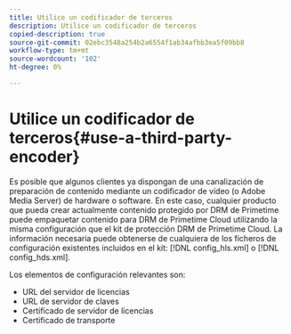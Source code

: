 ```yaml
---
title: Utilice un codificador de terceros
description: Utilice un codificador de terceros
copied-description: true
source-git-commit: 02ebc3548a254b2a6554f1ab34afbb3ea5f09bb8
workflow-type: tm+mt
source-wordcount: '102'
ht-degree: 0%

---
```


# Utilice un codificador de terceros{#use-a-third-party-encoder}

Es posible que algunos clientes ya dispongan de una canalización de preparación de contenido mediante un codificador de vídeo (o Adobe Media Server) de hardware o software. En este caso, cualquier producto que pueda crear actualmente contenido protegido por DRM de Primetime puede empaquetar contenido para DRM de Primetime Cloud utilizando la misma configuración que el kit de protección DRM de Primetime Cloud. La información necesaria puede obtenerse de cualquiera de los ficheros de configuración existentes incluidos en el kit: [!DNL config_hls.xml] o [!DNL config_hds.xml].

Los elementos de configuración relevantes son:

* URL del servidor de licencias
* URL de servidor de claves
* Certificado de servidor de licencias
* Certificado de transporte
